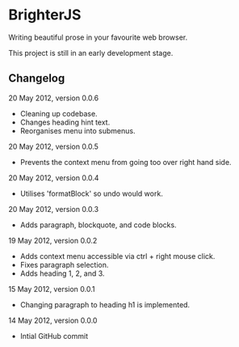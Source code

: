 BrighterJS
==========
Writing beautiful prose in your favourite web browser.

This project is still in an early development stage.

Changelog
---------
20 May 2012, version 0.0.6
 * Cleaning up codebase.
 * Changes heading hint text.
 * Reorganises menu into submenus.

20 May 2012, version 0.0.5
 * Prevents the context menu from going too over right hand side.

20 May 2012, version 0.0.4
 * Utilises 'formatBlock' so undo would work.

20 May 2012, version 0.0.3
 * Adds paragraph, blockquote, and code blocks.

19 May 2012, version 0.0.2
 * Adds context menu accessible via ctrl + right mouse click.
 * Fixes paragraph selection.
 * Adds heading 1, 2, and 3.

15 May 2012, version 0.0.1
 * Changing paragraph to heading h1 is implemented.

14 May 2012, version 0.0.0
 * Intial GitHub commit